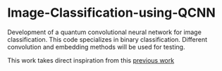 # Image-Classification-using-QCNN
Development of a quantum convolutional neural network for image classification. This code specializes in binary classification. Different convolution and embedding methods will be used for testing.  

This work takes direct inspiration from this [previous work](https://arxiv.org/abs/2108.00661)
